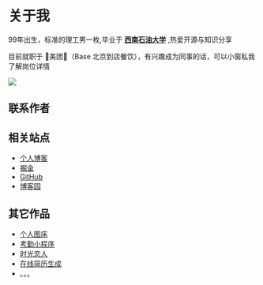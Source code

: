 # 关于我

99年出生，标准的理工男一枚,毕业于 **[西南石油大学](https://www.swpu.edu.cn/)** ,热爱开源与知识分享

目前就职于 🛵美团🛵（Base 北京到店餐饮），有兴趣成为同事的话，可以小窗私我了解岗位详情

![](https://img.cdn.sugarat.top/mdImg/MTYwNDcyMTQ4NTMyOA==604721485328)

## 联系作者
<callme/>

## 相关站点
* [个人博客](https://sugarat.top)
* [掘金](https://juejin.cn/user/1028798615918983/posts)
* [GitHub](https://github.com/ATQQ)
* [博客园](https://www.cnblogs.com/roseAT/)


## 其它作品
* [个人图床](https://imgbed.sugarat.top)
* [考勤小程序](https://hdkq.sugarat.top/)
* [时光恋人](https://lover.sugarat.top)
* [在线简历生成](https://resume.sugarat.top/)
* 。。。